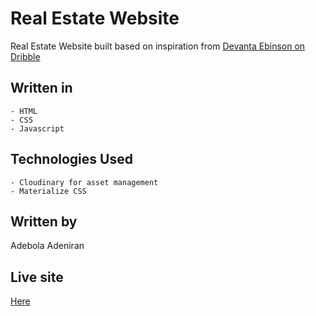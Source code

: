 # Real Estate Website

Real Estate Website built based on inspiration from [Devanta Ebinson on Dribble](https://dribbble.com/shots/9485174-Real-Estate-Page-Design-Exploration/attachments/1510699?mode=media)

## Written in

    - HTML
    - CSS
    - Javascript

## Technologies Used

    - Cloudinary for asset management
    - Materialize CSS

## Written by

Adebola Adeniran

## Live site

[Here](https://onedebos.github.io/portfolio-site-1)
